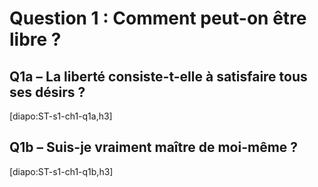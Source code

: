 # Question 1 : Comment peut-on être libre ?

## Q1a – La liberté consiste-t-elle à satisfaire tous ses désirs ?

[diapo:ST-s1-ch1-q1a,h3]

## Q1b – Suis-je vraiment maître de moi-même ?

[diapo:ST-s1-ch1-q1b,h3]